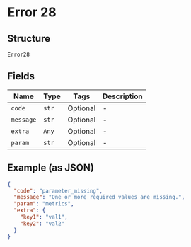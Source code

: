 
# Error 28

## Structure

`Error28`

## Fields

| Name | Type | Tags | Description |
|  --- | --- | --- | --- |
| `code` | `str` | Optional | - |
| `message` | `str` | Optional | - |
| `extra` | `Any` | Optional | - |
| `param` | `str` | Optional | - |

## Example (as JSON)

```json
{
  "code": "parameter_missing",
  "message": "One or more required values are missing.",
  "param": "metrics",
  "extra": {
    "key1": "val1",
    "key2": "val2"
  }
}
```

